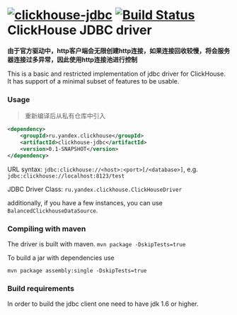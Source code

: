 [![clickhouse-jdbc](https://maven-badges.herokuapp.com/maven-central/ru.yandex.clickhouse/clickhouse-jdbc/badge.svg)](https://maven-badges.herokuapp.com/maven-central/ru.yandex.clickhouse/clickhouse-jdbc) [![Build Status](https://travis-ci.org/yandex/clickhouse-jdbc.svg?branch=master)](https://travis-ci.org/yandex/clickhouse-jdbc)
ClickHouse JDBC driver
===============

**由于官方驱动中，http客户端会无限创建http连接，如果连接回收较慢，将会服务器连接过多异常，因此使用http连接池进行控制**

This is a basic and restricted implementation of jdbc driver for ClickHouse.
It has support of a minimal subset of features to be usable.

### Usage
> 重新编译后从私有仓库中引入
```xml
<dependency>
    <groupId>ru.yandex.clickhouse</groupId>
    <artifactId>clickhouse-jdbc</artifactId>
    <version>0.1-SNAPSHOT</version>
</dependency>
```

URL syntax: 
`jdbc:clickhouse://<host>:<port>[/<database>]`, e.g. `jdbc:clickhouse://localhost:8123/test`

JDBC Driver Class:
`ru.yandex.clickhouse.ClickHouseDriver`

additionally, if you have a few instances, you can use `BalancedClickhouseDataSource`.

### Compiling with maven
The driver is built with maven.
`mvn package -DskipTests=true`

To build a jar with dependencies use

`mvn package assembly:single -DskipTests=true`

### Build requirements
In order to build the jdbc client one need to have jdk 1.6 or higher.
